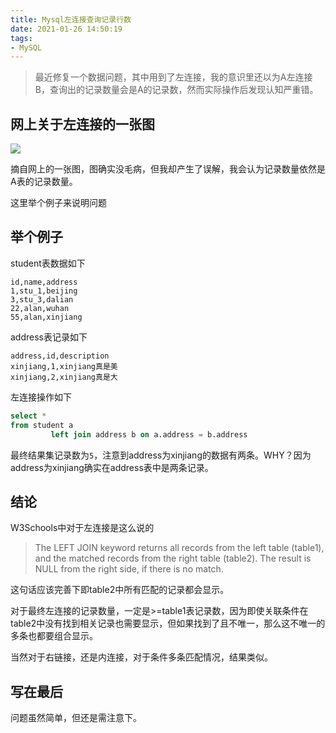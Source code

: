 ```yaml
---
title: Mysql左连接查询记录行数
date: 2021-01-26 14:50:19
tags:
- MySQL
---
```


> 最近修复一个数据问题，其中用到了左连接，我的意识里还以为A左连接B，查询出的记录数量会是A的记录数，然而实际操作后发现认知严重错。

## 网上关于左连接的一张图



![](https://static.1991421.cn/2021/2021-01-26-145404.jpeg)



摘自网上的一张图，图确实没毛病，但我却产生了误解，我会认为记录数量依然是A表的记录数量。

这里举个例子来说明问题

## 举个例子

student表数据如下

```
id,name,address
1,stu_1,beijing
3,stu_3,dalian
22,alan,wuhan
55,alan,xinjiang
```

address表记录如下

```
address,id,description
xinjiang,1,xinjiang真是美
xinjiang,2,xinjiang真是大
```



左连接操作如下

```sql
select *
from student a
         left join address b on a.address = b.address
```



最终结果集记录数为`5`，注意到address为xinjiang的数据有两条。WHY？因为address为xinjiang确实在address表中是两条记录。



## 结论

W3Schools中对于左连接是这么说的

> The LEFT JOIN keyword returns all records from the left table (table1), and the matched records from the right table (table2). The result is NULL from the right side, if there is no match.

这句话应该完善下即table2中所有匹配的记录都会显示。

对于最终左连接的记录数量，一定是>=table1表记录数，因为即使关联条件在table2中没有找到相关记录也需要显示，但如果找到了且不唯一，那么这不唯一的多条也都要组合显示。



当然对于右链接，还是内连接，对于条件多条匹配情况，结果类似。

## 写在最后

问题虽然简单，但还是需注意下。